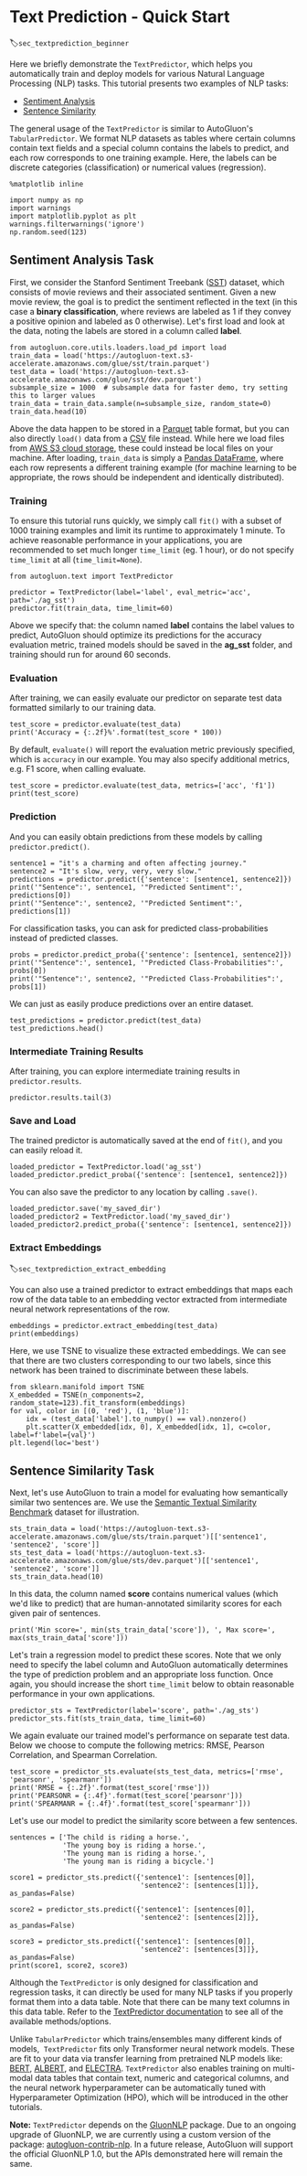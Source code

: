 # Text Prediction - Quick Start
:label:`sec_textprediction_beginner`

Here we briefly demonstrate the `TextPredictor`, which helps you automatically train and deploy models for various Natural Language Processing (NLP) tasks.
This tutorial presents two examples of NLP tasks:

- [Sentiment Analysis](https://en.wikipedia.org/wiki/Sentiment_analysis)
- [Sentence Similarity](https://arxiv.org/abs/1910.03940)

The general usage of the `TextPredictor` is similar to AutoGluon's `TabularPredictor`. We format NLP datasets as tables where certain columns contain text fields and a special column contains the labels to predict, and each row corresponds to one training example.
Here, the labels can be discrete categories (classification) or numerical values (regression).

```{.python .input}
%matplotlib inline

import numpy as np
import warnings
import matplotlib.pyplot as plt
warnings.filterwarnings('ignore')
np.random.seed(123)
```

## Sentiment Analysis Task

First, we consider the Stanford Sentiment Treebank ([SST](https://nlp.stanford.edu/sentiment/)) dataset, which consists of movie reviews and their associated sentiment. Given a new movie review, the goal is to predict the sentiment reflected in the text (in this case a **binary classification**, where reviews are labeled as 1 if they convey a positive opinion and labeled as 0 otherwise). Let's first load and look at the data, noting the labels are stored in a column called **label**.


```{.python .input}
from autogluon.core.utils.loaders.load_pd import load
train_data = load('https://autogluon-text.s3-accelerate.amazonaws.com/glue/sst/train.parquet')
test_data = load('https://autogluon-text.s3-accelerate.amazonaws.com/glue/sst/dev.parquet')
subsample_size = 1000  # subsample data for faster demo, try setting this to larger values
train_data = train_data.sample(n=subsample_size, random_state=0)
train_data.head(10)
```

Above the data happen to be stored in a [Parquet](https://databricks.com/glossary/what-is-parquet) table format, but you can also directly `load()` data from a [CSV](https://en.wikipedia.org/wiki/Comma-separated_values) file instead. While here we load files from [AWS S3 cloud storage](https://docs.aws.amazon.com/AmazonS3/latest/dev/Welcome.html), these could instead be local files on your machine. After loading, `train_data` is simply a [Pandas DataFrame](https://pandas.pydata.org/pandas-docs/stable/reference/api/pandas.DataFrame.html), where each row represents a different training example (for machine learning to be appropriate, the rows should be independent and identically distributed).

### Training

To ensure this tutorial runs quickly, we simply call `fit()` with a subset of 1000 training examples and limit its runtime to approximately 1 minute.
To achieve reasonable performance in your applications, you are recommended to set much longer `time_limit` (eg. 1 hour), or do not specify `time_limit` at all (`time_limit=None`).


```{.python .input}
from autogluon.text import TextPredictor

predictor = TextPredictor(label='label', eval_metric='acc', path='./ag_sst')
predictor.fit(train_data, time_limit=60)
```

Above we specify that: the column named **label** contains the label values to predict, AutoGluon should optimize its predictions for the accuracy evaluation metric,  trained models should be saved in the **ag_sst** folder, and training should run for around 60 seconds.

### Evaluation

After training, we can easily evaluate our predictor on separate test data formatted similarly to our training data.

```{.python .input}
test_score = predictor.evaluate(test_data)
print('Accuracy = {:.2f}%'.format(test_score * 100))
```

By default, `evaluate()` will report the evaluation metric previously specified, which is `accuracy` in our example. You may also specify additional metrics, e.g. F1 score, when calling evaluate.

```{.python .input}
test_score = predictor.evaluate(test_data, metrics=['acc', 'f1'])
print(test_score)
```

### Prediction

And you can easily obtain predictions from these models by calling `predictor.predict()`.

```{.python .input}
sentence1 = "it's a charming and often affecting journey."
sentence2 = "It's slow, very, very, very slow."
predictions = predictor.predict({'sentence': [sentence1, sentence2]})
print('"Sentence":', sentence1, '"Predicted Sentiment":', predictions[0])
print('"Sentence":', sentence2, '"Predicted Sentiment":', predictions[1])
```

For classification tasks, you can ask for predicted class-probabilities instead of predicted classes.

```{.python .input}
probs = predictor.predict_proba({'sentence': [sentence1, sentence2]})
print('"Sentence":', sentence1, '"Predicted Class-Probabilities":', probs[0])
print('"Sentence":', sentence2, '"Predicted Class-Probabilities":', probs[1])
```

We can just as easily produce predictions over an entire dataset.

```{.python .input}
test_predictions = predictor.predict(test_data)
test_predictions.head()
```

### Intermediate Training Results

After training, you can explore intermediate training results in `predictor.results`.

```{.python .input}
predictor.results.tail(3)
```

### Save and Load

The trained predictor is automatically saved at the end of `fit()`, and you can easily reload it.

```{.python .input}
loaded_predictor = TextPredictor.load('ag_sst')
loaded_predictor.predict_proba({'sentence': [sentence1, sentence2]})
```

You can also save the predictor to any location by calling `.save()`.

```{.python .input}
loaded_predictor.save('my_saved_dir')
loaded_predictor2 = TextPredictor.load('my_saved_dir')
loaded_predictor2.predict_proba({'sentence': [sentence1, sentence2]})
```

### Extract Embeddings
:label:`sec_textprediction_extract_embedding`

You can also use a trained predictor to extract embeddings that maps each row of the data table to an embedding vector extracted from intermediate neural network representations of the row.

```{.python .input}
embeddings = predictor.extract_embedding(test_data)
print(embeddings)
```

Here, we use TSNE to visualize these extracted embeddings. We can see that there are two clusters corresponding to our two labels, since this network has been trained to discriminate between these labels.

```{.python .input}
from sklearn.manifold import TSNE
X_embedded = TSNE(n_components=2, random_state=123).fit_transform(embeddings)
for val, color in [(0, 'red'), (1, 'blue')]:
    idx = (test_data['label'].to_numpy() == val).nonzero()
    plt.scatter(X_embedded[idx, 0], X_embedded[idx, 1], c=color, label=f'label={val}')
plt.legend(loc='best')
```

## Sentence Similarity Task

Next, let's use AutoGluon to train a model for evaluating how semantically similar two sentences are.
We use the [Semantic Textual Similarity Benchmark](http://ixa2.si.ehu.es/stswiki/index.php/STSbenchmark) dataset for illustration.

```{.python .input}
sts_train_data = load('https://autogluon-text.s3-accelerate.amazonaws.com/glue/sts/train.parquet')[['sentence1', 'sentence2', 'score']]
sts_test_data = load('https://autogluon-text.s3-accelerate.amazonaws.com/glue/sts/dev.parquet')[['sentence1', 'sentence2', 'score']]
sts_train_data.head(10)
```

In this data, the column named **score** contains numerical values (which we'd like to predict) that are human-annotated similarity scores for each given pair of sentences.

```{.python .input}
print('Min score=', min(sts_train_data['score']), ', Max score=', max(sts_train_data['score']))
```

Let's train a regression model to predict these scores. Note that we only need to specify the label column and AutoGluon automatically determines the type of prediction problem and an appropriate loss function. Once again, you should increase the short `time_limit` below to obtain reasonable performance in your own applications.

```{.python .input}
predictor_sts = TextPredictor(label='score', path='./ag_sts')
predictor_sts.fit(sts_train_data, time_limit=60)
```

We again evaluate our trained model's performance on separate test data. Below we choose to compute the following metrics: RMSE, Pearson Correlation, and Spearman Correlation.


```{.python .input}
test_score = predictor_sts.evaluate(sts_test_data, metrics=['rmse', 'pearsonr', 'spearmanr'])
print('RMSE = {:.2f}'.format(test_score['rmse']))
print('PEARSONR = {:.4f}'.format(test_score['pearsonr']))
print('SPEARMANR = {:.4f}'.format(test_score['spearmanr']))
```

Let's use our model to predict the similarity score between a few sentences.

```{.python .input}
sentences = ['The child is riding a horse.',
             'The young boy is riding a horse.',
             'The young man is riding a horse.',
             'The young man is riding a bicycle.']

score1 = predictor_sts.predict({'sentence1': [sentences[0]],
                                'sentence2': [sentences[1]]}, as_pandas=False)

score2 = predictor_sts.predict({'sentence1': [sentences[0]],
                                'sentence2': [sentences[2]]}, as_pandas=False)

score3 = predictor_sts.predict({'sentence1': [sentences[0]],
                                'sentence2': [sentences[3]]}, as_pandas=False)
print(score1, score2, score3)
```

Although the `TextPredictor` is only designed for classification and regression tasks, it can directly be used for many NLP tasks if you properly format them into a data table. Note that there can be many text columns in this data table. Refer to the [TextPredictor documentation](../../api/autogluon.predictor.html#autogluon.text.TextPredictor.fit) to see all of the available methods/options.

Unlike `TabularPredictor` which trains/ensembles many different kinds of models, 
`TextPredictor` fits only Transformer neural network models. These are fit to your data via transfer learning from pretrained NLP models like: [BERT](https://arxiv.org/pdf/1810.04805.pdf),
[ALBERT](https://arxiv.org/pdf/1909.11942.pdf), and [ELECTRA](https://openreview.net/pdf?id=r1xMH1BtvB).
`TextPredictor` also enables training on multi-modal data tables that contain text, numeric and categorical columns, and the neural network hyperparameter can be automatically tuned with Hyperparameter Optimization (HPO), which will be introduced in the other tutorials.

**Note:** `TextPredictor` depends on the [GluonNLP](https://gluon-nlp.mxnet.io/) package.
Due to an ongoing upgrade of GluonNLP, we are currently using a custom version of the package: [autogluon-contrib-nlp](https://github.com/sxjscience/autogluon-contrib-nlp.git). In a future release, AutoGluon will support the official GluonNLP 1.0, but the APIs demonstrated here will remain the same.
